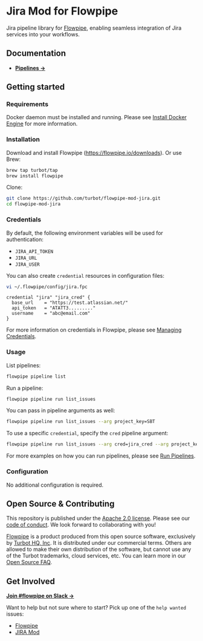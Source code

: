 # Jira Mod for Flowpipe

Jira pipeline library for [Flowpipe](https://flowpipe.io), enabling seamless integration of Jira services into your workflows.

## Documentation

- **[Pipelines →](https://hub.flowpipe.io/mods/turbot/jira/pipelines)**

## Getting started

### Requirements

Docker daemon must be installed and running. Please see [Install Docker Engine](https://docs.docker.com/engine/install/) for more information.

### Installation

Download and install Flowpipe (https://flowpipe.io/downloads). Or use Brew:

```sh
brew tap turbot/tap
brew install flowpipe
```

Clone:

```sh
git clone https://github.com/turbot/flowpipe-mod-jira.git
cd flowpipe-mod-jira
```

### Credentials

By default, the following environment variables will be used for authentication:

- `JIRA_API_TOKEN`
- `JIRA_URL`
- `JIRA_USER`

You can also create `credential` resources in configuration files:

```sh
vi ~/.flowpipe/config/jira.fpc
```

```hcl
credential "jira" "jira_cred" {
  base_url    = "https://test.atlassian.net/"
  api_token   = "ATATT3........."
  username    = "abc@email.com"
}
```

For more information on credentials in Flowpipe, please see [Managing Credentials](https://flowpipe.io/docs/run/credentials).

### Usage

List pipelines:

```sh
flowpipe pipeline list
```

Run a pipeline:

```sh
flowpipe pipeline run list_issues
```

You can pass in pipeline arguments as well:

```sh
flowpipe pipeline run list_issues --arg project_key=SBT
```

To use a specific `credential`, specify the `cred` pipeline argument:

```sh
flowpipe pipeline run list_issues --arg cred=jira_cred --arg project_key=SBT
```

For more examples on how you can run pipelines, please see [Run Pipelines](https://flowpipe.io/docs/run/pipelines).

### Configuration

No additional configuration is required.

## Open Source & Contributing

This repository is published under the [Apache 2.0 license](https://www.apache.org/licenses/LICENSE-2.0). Please see our [code of conduct](https://github.com/turbot/.github/blob/main/CODE_OF_CONDUCT.md). We look forward to collaborating with you!

[Flowpipe](https://flowpipe.io) is a product produced from this open source software, exclusively by [Turbot HQ, Inc](https://turbot.com). It is distributed under our commercial terms. Others are allowed to make their own distribution of the software, but cannot use any of the Turbot trademarks, cloud services, etc. You can learn more in our [Open Source FAQ](https://turbot.com/open-source).

## Get Involved

**[Join #flowpipe on Slack →](https://flowpipe.io/community/join)**

Want to help but not sure where to start? Pick up one of the `help wanted` issues:

- [Flowpipe](https://github.com/turbot/flowpipe/labels/help%20wanted)
- [JIRA Mod](https://github.com/turbot/flowpipe-mod-jira/labels/help%20wanted)
